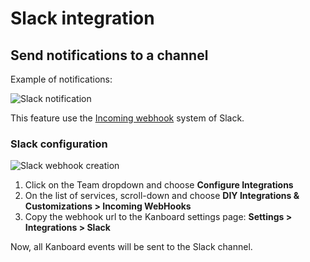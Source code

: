 Slack integration
=================

Send notifications to a channel
-------------------------------

Example of notifications:

![Slack notification](http://kanboard.net/screenshots/documentation/slack-notification.png)

This feature use the [Incoming webhook](https://api.slack.com/incoming-webhooks) system of Slack.

### Slack configuration

![Slack webhook creation](http://kanboard.net/screenshots/documentation/slack-add-incoming-webhook.png)

1. Click on the Team dropdown and choose **Configure Integrations**
2. On the list of services, scroll-down and choose **DIY Integrations & Customizations > Incoming WebHooks**
3. Copy the webhook url to the Kanboard settings page: **Settings > Integrations > Slack**

Now, all Kanboard events will be sent to the Slack channel.
